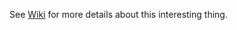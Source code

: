 
See [Wiki](https://en.wikipedia.org/wiki/Aitken%27s_delta-squared_process) for more details about this interesting thing. 
